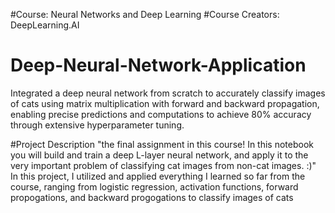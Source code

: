 #Course: Neural Networks and Deep Learning
#Course Creators: DeepLearning.AI


# Deep-Neural-Network-Application
Integrated a deep neural network from scratch to accurately classify images of cats using matrix multiplication with forward and backward propagation, 
enabling precise predictions and computations to achieve 80% accuracy through extensive hyperparameter tuning.

#Project Description
"the final assignment in this course! In this notebook you will build and train a deep L-layer neural network, and apply it to the very important problem of classifying cat images from non-cat images.  :)"
In this project, I utilized and applied everything I learned so far from the course, ranging from logistic regression, activation functions, forward propogations, and backward progogations to classify images of cats


